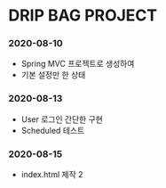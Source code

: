 # DRIP BAG PROJECT

### 2020-08-10
* Spring MVC 프로젝트로 생성하여 
* 기본 설정만 한 상태

### 2020-08-13
* User 로그인 간단한 구현
* Scheduled 테스트

### 2020-08-15
* index.html 제작
2
